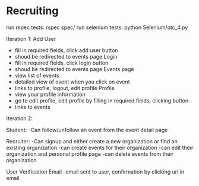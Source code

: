 Recruiting
==========

run rspec tests: rspec spec/
run selenium tests: python Selenium/otc_4.py

Iteration 1:
Add User
- fill in required fields, click add user button
- shoud be redirected to events page
Login
- fill in required fields, click login button
- shoud be redirected to events page
Events page
- view list of events
- detailed view of event when you click on event
- links to profile, logout, edit profile
Profile
- view your profile information
- go to edit profile, edit profile by filling in required fields, clicking button
- links to events

Iteration 2:

Student:
-Can follow/unfollow an event from the event detail page

Recruiter:
-Can signup and either create a new organization or find an existing organization
-can create events for their organization
-can edit their organization and personal profile page
-can delete events from their organization

User Verification Email
-email sent to user, confirmation by clicking url in email
